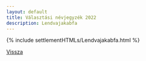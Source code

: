 ```yaml
---
layout: default
title: Választási névjegyzék 2022
description: Lendvajakabfa
---
```


{% include settlementHTMLs/Lendvajakabfa.html %}

[Vissza](./)